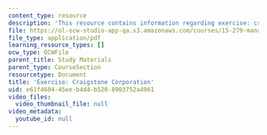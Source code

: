 ```yaml
---
content_type: resource
description: 'This resource contains information regarding exercise: craigstone corporation.'
file: https://ol-ocw-studio-app-qa.s3.amazonaws.com/courses/15-279-management-communication-for-undergraduates-fall-2012/e61f460445eeb4d4b5208903752a4961_MIT15_279F12_craigstneCorp.pdf
file_type: application/pdf
learning_resource_types: []
ocw_type: OCWFile
parent_title: Study Materials
parent_type: CourseSection
resourcetype: Document
title: 'Exercise: Craigstone Corporation'
uid: e61f4604-45ee-b4d4-b520-8903752a4961
video_files:
  video_thumbnail_file: null
video_metadata:
  youtube_id: null
---
```

